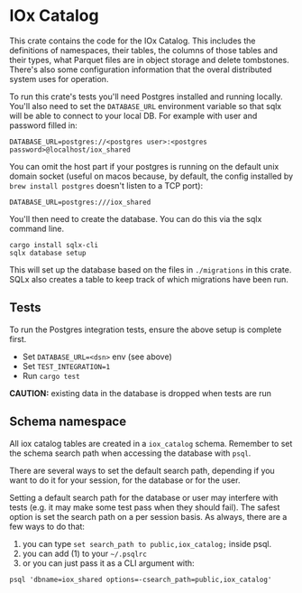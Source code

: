 # IOx Catalog
This crate contains the code for the IOx Catalog. This includes the definitions of namespaces, their tables,
the columns of those tables and their types, what Parquet files are in object storage and delete tombstones.
There's also some configuration information that the overal distributed system uses for operation.

To run this crate's tests you'll need Postgres installed and running locally. You'll also need to set the
`DATABASE_URL` environment variable so that sqlx will be able to connect to your local DB. For example with
user and password filled in:

```
DATABASE_URL=postgres://<postgres user>:<postgres password>@localhost/iox_shared
```

You can omit the host part if your postgres is running on the default unix domain socket (useful on macos because, by default,
the config installed by `brew install postgres` doesn't listen to a TCP port): 

```
DATABASE_URL=postgres:///iox_shared
```

You'll then need to create the database. You can do this via the sqlx command line.

```
cargo install sqlx-cli
sqlx database setup
```

This will set up the database based on the files in `./migrations` in this crate. SQLx also creates a table
to keep track of which migrations have been run.

## Tests

To run the Postgres integration tests, ensure the above setup is complete first.

* Set `DATABASE_URL=<dsn>` env (see above)
* Set `TEST_INTEGRATION=1`
* Run `cargo test`

**CAUTION:** existing data in the database is dropped when tests are run

## Schema namespace

All iox catalog tables are created in a `iox_catalog` schema. Remember to set the schema search path when accessing the database with `psql`.

There are several ways to set the default search path, depending if you want to do it for your session, for the database or for the user.

Setting a default search path for the database or user may interfere with tests (e.g. it may make some test pass when they should fail).
The safest option is set the search path on a per session basis. As always, there are a few ways to do that: 

1. you can type `set search_path to public,iox_catalog;` inside psql.
2. you can add (1) to your `~/.psqlrc`
3. or you can just pass it as a CLI argument with:

```
psql 'dbname=iox_shared options=-csearch_path=public,iox_catalog'
```
